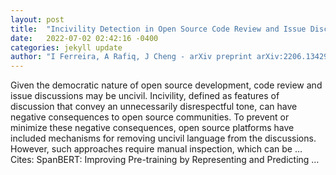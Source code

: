 ```yaml
---
layout: post
title:  "Incivility Detection in Open Source Code Review and Issue Discussions"
date:   2022-07-02 02:42:16 -0400
categories: jekyll update
author: "I Ferreira, A Rafiq, J Cheng - arXiv preprint arXiv:2206.13429, 2022"
---
```

Given the democratic nature of open source development, code review and issue discussions may be uncivil. Incivility, defined as features of discussion that convey an unnecessarily disrespectful tone, can have negative consequences to open source communities. To prevent or minimize these negative consequences, open source platforms have included mechanisms for removing uncivil language from the discussions. However, such approaches require manual inspection, which can be …
Cites: ‪SpanBERT: Improving Pre-training by Representing and Predicting …‬  